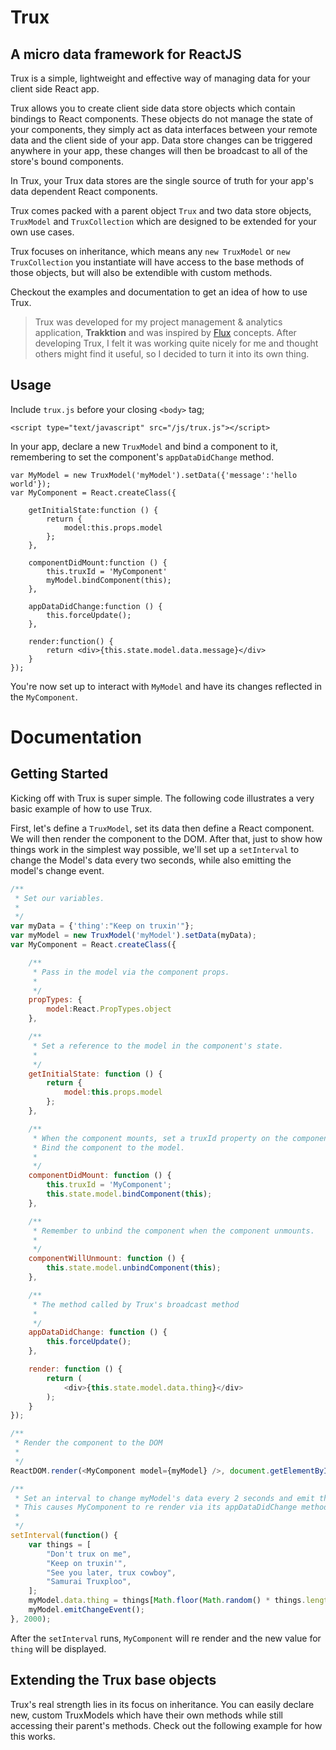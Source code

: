 # Trux
## A micro data framework for ReactJS

Trux is a simple, lightweight and effective way of managing data for your client side React app.

Trux allows you to create client side data store objects which contain bindings to React components. These objects do not manage the state of your components, they simply act as data interfaces between your remote data and the client side of your app. Data store changes can be triggered anywhere in your app, these changes will then be broadcast to all of the store's bound components.

In Trux, your Trux data stores are the single source of truth for your app's data dependent React components.

Trux comes packed with a parent object `Trux` and two data store objects, `TruxModel` and `TruxCollection` which are designed to be extended for your own use cases.

Trux focuses on inheritance, which means any `new TruxModel` or `new TruxCollection` you instantiate will have access to the base methods of those objects, but will also be extendible with custom methods.

Checkout the examples and documentation to get an idea of how to use Trux.

> Trux was developed for my project management & analytics application, **Trakktion** and was inspired by [Flux](https://facebook.github.io/flux/) concepts. After developing Trux, I felt it was working quite nicely for me and thought others might find it useful, so I decided to turn it into its own thing.

## Usage

Include `trux.js` before your closing `<body>` tag;

```
<script type="text/javascript" src="/js/trux.js"></script>
```

In your app, declare a new `TruxModel` and bind a component to it, remembering to set the component's `appDataDidChange` method.

```
var MyModel = new TruxModel('myModel').setData({'message':'hello world'});
var MyComponent = React.createClass({

    getInitialState:function () {
        return {
            model:this.props.model
        };
    },

    componentDidMount:function () {
        this.truxId = 'MyComponent'
        myModel.bindComponent(this);
    },

    appDataDidChange:function () {
        this.forceUpdate();
    },

    render:function() {
        return <div>{this.state.model.data.message}</div>
    }
});
```

You're now set up to interact with `MyModel` and have its changes reflected in the `MyComponent`.


# Documentation

## Getting Started

Kicking off with Trux is super simple. The following code illustrates a very basic example of how to use Trux.

First, let's define a `TruxModel`, set its data then define a React component. We will then render the component to the DOM. After that, just to show how things work in the simplest way possible, we'll set up a `setInterval` to change the Model's data every two seconds, while also emitting the model's change event.

```javascript
/**
 * Set our variables.
 *
 */
var myData = {'thing':"Keep on truxin'"};
var myModel = new TruxModel('myModel').setData(myData);
var MyComponent = React.createClass({

    /**
     * Pass in the model via the component props.
     *
     */
    propTypes: {
        model:React.PropTypes.object
    },

    /**
     * Set a reference to the model in the component's state.
     *
     */
    getInitialState: function () {
        return {
            model:this.props.model
        };
    },

    /**
     * When the component mounts, set a truxId property on the component.
     * Bind the component to the model.
     *
     */
    componentDidMount: function () {
        this.truxId = 'MyComponent';
        this.state.model.bindComponent(this);
    },

    /**
     * Remember to unbind the component when the component unmounts.
     *
     */
    componentWillUnmount: function () {
        this.state.model.unbindComponent(this);
    },

    /**
     * The method called by Trux's broadcast method
     *
     */
    appDataDidChange: function () {
        this.forceUpdate();
    },

    render: function () {
        return (
            <div>{this.state.model.data.thing}</div>
        );
    }
});

/**
 * Render the component to the DOM
 *
 */
ReactDOM.render(<MyComponent model={myModel} />, document.getElementById('app'));

/**
 * Set an interval to change myModel's data every 2 seconds and emit the TruxModel's change event.
 * This causes MyComponent to re render via its appDataDidChange method.
 *
 */
setInterval(function() {
    var things = [
        "Don't trux on me",
        "Keep on truxin'",
        "See you later, trux cowboy",
        "Samurai Truxploo",
    ];
    myModel.data.thing = things[Math.floor(Math.random() * things.length)];
    myModel.emitChangeEvent();
}, 2000);

```

After the `setInterval` runs, `MyComponent` will re render and the new value for `thing` will be displayed.

## Extending the Trux base objects

Trux's real strength lies in its focus on inheritance. You can easily declare new, custom TruxModels which have their own methods while still accessing their parent's methods. Check out the following example for how this works.
